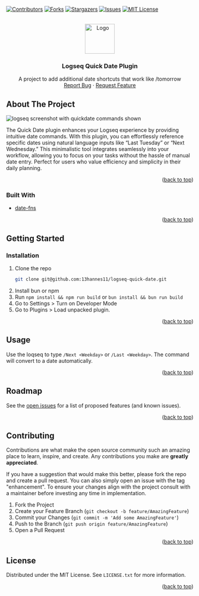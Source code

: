 <div id="top"></div>
<!-- PROJECT SHIELDS -->
<!--
*** I'm using markdown "reference style" links for readability.
*** Reference links are enclosed in brackets [ ] instead of parentheses ( ).
*** See the bottom of this document for the declaration of the reference variables
*** for contributors-url, forks-url, etc. This is an optional, concise syntax you may use.
*** https://www.markdownguide.org/basic-syntax/#reference-style-links
-->

[![Contributors][contributors-shield]][contributors-url]
[![Forks][forks-shield]][forks-url]
[![Stargazers][stars-shield]][stars-url]
[![Issues][issues-shield]][issues-url]
[![MIT License][license-shield]][license-url]



<!-- PROJECT LOGO -->
<br />
<div align="center">
  <a href="https://github.com/13hannes11/logseq-quick-date">
    <img src="images/logo.jpg" alt="Logo" width="80" height="80">
  </a>

  <h3 align="center">Logseq Quick Date Plugin</h3>

  <p align="center">
    A project to add additional date shortcuts that work like /tomorrow
    <br />
    <a href="https://github.com/13hannes11/logseq-quick-date/issues">Report Bug</a>
    ·
    <a href="https://github.com/13hannes11/logseq-quick-date/issues">Request Feature</a>
  </p>
</div>

<!-- ABOUT THE PROJECT -->
## About The Project

![logseq screenshot with quickdate commands shown](images/usage.gif)

The Quick Date plugin enhances your Logseq experience by providing intuitive date commands.
With this plugin, you can effortlessly reference specific dates using natural language inputs like “Last Tuesday” or “Next Wednesday.”
This minimalistic tool integrates seamlessly into your workflow, allowing you to focus on your tasks without the hassle of manual date entry. Perfect for users who value efficiency and simplicity in their daily planning.

<p align="right">(<a href="#top">back to top</a>)</p>



### Built With

* [date-fns](https://date-fns.org/)

<p align="right">(<a href="#top">back to top</a>)</p>



<!-- GETTING STARTED -->
## Getting Started

### Installation

1. Clone the repo
   ```sh
   git clone git@github.com:13hannes11/logseq-quick-date.git
   ```
2. Install bun or npm
3. Run `npm install && npm run build` or `bun install && bun run build`
3. Go to Settings > Turn on Developer Mode
3. Go to Plugins > Load unpacked plugin.

<p align="right">(<a href="#top">back to top</a>)</p>



<!-- USAGE EXAMPLES -->
## Usage

Use the loqseq to type `/Next <Weekday>` or `/Last <Weekday>`. The command will convert to a date automatically.

<p align="right">(<a href="#top">back to top</a>)</p>



<!-- ROADMAP -->
## Roadmap

See the [open issues](https://github.com/13hannes11/logseq-quick-date/issues) for a list of proposed features (and known issues).

<p align="right">(<a href="#top">back to top</a>)</p>



<!-- CONTRIBUTING -->
## Contributing

Contributions are what make the open source community such an amazing place to learn, inspire, and create. Any contributions you make are **greatly appreciated**.

If you have a suggestion that would make this better, please fork the repo and create a pull request. You can also simply open an issue with the tag "enhancement". 
To ensure your changes align with the project consult with a maintainer before investing any time in implementation.

1. Fork the Project
2. Create your Feature Branch (`git checkout -b feature/AmazingFeature`)
3. Commit your Changes (`git commit -m 'Add some AmazingFeature'`)
4. Push to the Branch (`git push origin feature/AmazingFeature`)
5. Open a Pull Request

<p align="right">(<a href="#top">back to top</a>)</p>



<!-- LICENSE -->
## License

Distributed under the MIT License. See `LICENSE.txt` for more information.

<p align="right">(<a href="#top">back to top</a>)</p>



<!-- MARKDOWN LINKS & IMAGES -->
<!-- https://www.markdownguide.org/basic-syntax/#reference-style-links -->
[contributors-shield]: https://img.shields.io/github/contributors/13hannes11/logseq-quick-date.svg?style=for-the-badge
[contributors-url]: https://github.com/13hannes11/logseq-quick-date/graphs/contributors
[forks-shield]: https://img.shields.io/github/forks/13hannes11/logseq-quick-date.svg?style=for-the-badge
[forks-url]: https://github.com/13hannes11/logseq-quick-date/network/members
[stars-shield]: https://img.shields.io/github/stars/13hannes11/logseq-quick-date.svg?style=for-the-badge
[stars-url]: https://github.com/13hannes11/logseq-quick-date/stargazers
[issues-shield]: https://img.shields.io/github/issues/13hannes11/logseq-quick-date.svg?style=for-the-badge
[issues-url]: https://github.com/13hannes11/logseq-quick-date/issues
[license-shield]: https://img.shields.io/github/license/13hannes11/logseq-quick-date.svg?style=for-the-badge
[license-url]: https://github.com/13hannes11/logseq-quick-date/blob/main/LICENSE.txt
